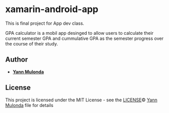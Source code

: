 # xamarin-android-app

This is final project for App dev class. 

GPA calculator is a mobil app desinged to allow users to calculate their current semester GPA and cummulative GPA as the semester progress over the course of their study.
## Author

* **[Yann Mulonda](https://github.com/YannMjl)**

## License

This project is licensed under the MIT License - see the [LICENSE](LICENSE)© [Yann Mulonda](https://github.com/YannMjl) file for details
